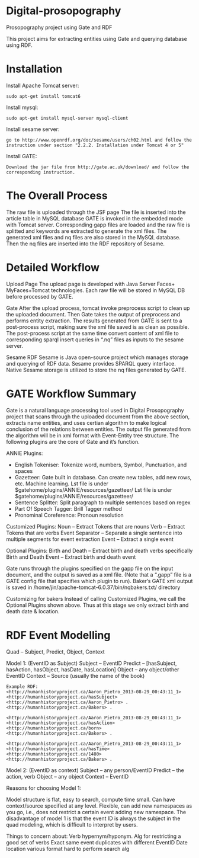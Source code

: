 Digital-prosopography
=====================

Prosopography project using Gate and RDF

This project aims for extracting entities using Gate and querying database using RDF.


Installation
============

Install Apache Tomcat server:
```
sudo apt-get install tomcat6
```
Install mysql:
```
sudo apt-get install mysql-server mysql-client
```
Install sesame server:
```
go to http://www.openrdf.org/doc/sesame/users/ch02.html and follow the instruction under section "2.2.2. Installation under Tomcat 4 or 5"
```
Install GATE:
```
Download the jar file from http://gate.ac.uk/download/ and follow the corresponding instruction.
```

The Overall Process
===================

The raw file is uploaded through the JSF page 
The file is inserted into the article table in MySQL database
GATE is invoked in the embedded mode with Tomcat server.
Corresponding gapp files are loaded and the raw file is splitted and keywords are extracted to generate the xml files.
The generated xml files and nq files are also stored in the MySQL database.
Then the nq files are inserted into the RDF repository of Sesame.

Detailed Workflow
=================

Upload Page
The upload page is developed with Java Server Faces+ MyFaces+Tomcat technologies. 
Each raw file will be stored in MySQL DB before processed by GATE.

Gate
After the upload process, tomcat invoke preprocess script to clean up the uploaded document. Then Gate takes the output of preprocess and performs entity extraction.
The results generated from GATE is sent to a post-process script, making sure the xml file saved is as clean as possible.
The post-process script at the same time convert content of xml file to corresponding sparql insert queries in “.nq” files as inputs to the sesame server.
 
Sesame RDF
Sesame is Java open-source project which manages storage and querying of RDF data.
Sesame provides SPARQL query interface.
Native Sesame storage is utilized to store the nq files generated by GATE. 

GATE Workflow Summary
=====================

Gate is a natural language processing tool used in Digital Prosopography project that scans through the uploaded document from the above section, extracts name entities, and uses certian algorithm to make logical conclusion of the relations between entities. The output file generated from the algorithm will be in xml format with Event-Entity tree structure. The following plugins are the core of Gate and it’s function.

ANNIE Plugins:
- English Tokeniser: Tokenize word, numbers, Symbol, Punctuation, and spaces
- Gazetteer: Gate built in database. Can create new tables, add new rows, etc. Machine learning. Lst file is under $gatehome/plugins/ANNIE/resources/gazetteer/  Lst file is under $gatehome/plugins/ANNIE/resources/gazetteer/
- Sentence Splitter: Split paragraph to multiple sentences based on regex
- Part Of Speech Tagger: Brill Tagger method
- Pronominal Coreference: Pronoun resolution
 
Customized Plugins:
Noun – Extract Tokens that are nouns
Verb – Extract Tokens that are verbs
Event Separator – Separate a single sentence into multiple segments for event extraction
Event – Extract a single event
 
Optional Plugins:
Birth and Death – Extract birth and death verbs specifically
Birth and Death Event – Extract birth and death event

Gate runs through the plugins specified on the gapp file on the input document, and the output is saved as a xml file. (Note that a “.gapp” file is a GATE config file that specifies which plugin to run). Baker’s GATE xml output is saved in /home/jin/apache-tomcat-6.0.37/bin/nqbakers.txt/ directory

Customizing for bakers
Instead of calling Customized Plugins, we call the Optional Plugins shown above. Thus at this stage we only extract birth and death date & location.

RDF Event Modelling
===================

Quad – Subject, Predict, Object, Context
 
Model 1: (EventID as Subject)
Subject – EventID
Predict – [hasSubject, hasAction, hasObject, hasDate, hasLocation]
Object – any object/other EventID
Context – Source (usually the name of the book)
```
Example RDF:
<http://humanhistoryproject.ca/Aaron_Pietro_2013-08-29_00:43:11_1> <http://humanhistoryproject.ca/hasSubject> <http://humanhistoryproject.ca/Aaron_Pietro> .
<http://humanhistoryproject.ca/Bakers> .

<http://humanhistoryproject.ca/Aaron_Pietro_2013-08-29_00:43:11_1> <http://humanhistoryproject.ca/hasAction> <http://humanhistoryproject.ca/born> 
<http://humanhistoryproject.ca/Bakers> .

<http://humanhistoryproject.ca/Aaron_Pietro_2013-08-29_00:43:11_1> <http://humanhistoryproject.ca/hasTime> <http://humanhistoryproject.ca/1480> <http://humanhistoryproject.ca/Bakers> .
```
Model 2: (EventID as context)
Subject – any person/EventID
Predict – the action, verb
Object – any object
Context – EventID
 
Reasons for choosing Model 1:
 
Model structure is flat, easy to search, compute time small. Can have context/source specified at any level. Flexible, can add new namespaces as you go, i.e., does not restrict a certain event adding new namespace. The disadvantage of model 1 is that the event ID is always the subject in the quad modeling, which is difficult to interpret by users. 
 
Things to concern about:
Verb hypernym/hyponym. Alg for restricting a good set of verbs
Exact same event duplicates with different EventID
Date location various format hard to perform search alg
 




